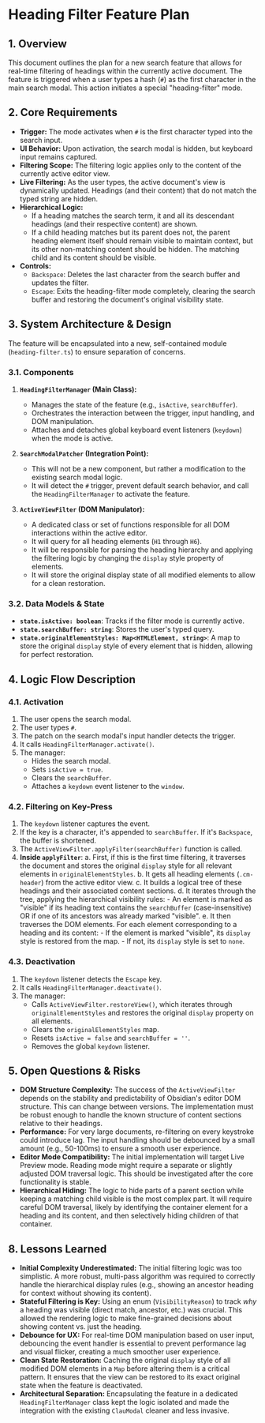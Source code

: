 # Heading Filter Feature Plan

## 1. Overview

This document outlines the plan for a new search feature that allows for real-time filtering of headings within the currently active document. The feature is triggered when a user types a hash (`#`) as the first character in the main search modal. This action initiates a special "heading-filter" mode.

## 2. Core Requirements

- **Trigger:** The mode activates when `#` is the first character typed into the search input.
- **UI Behavior:** Upon activation, the search modal is hidden, but keyboard input remains captured.
- **Filtering Scope:** The filtering logic applies only to the content of the currently active editor view.
- **Live Filtering:** As the user types, the active document's view is dynamically updated. Headings (and their content) that do not match the typed string are hidden.
- **Hierarchical Logic:**
    - If a heading matches the search term, it and all its descendant headings (and their respective content) are shown.
    - If a child heading matches but its parent does not, the parent heading element itself should remain visible to maintain context, but its other non-matching content should be hidden. The matching child and its content should be visible.
- **Controls:**
    - `Backspace`: Deletes the last character from the search buffer and updates the filter.
    - `Escape`: Exits the heading-filter mode completely, clearing the search buffer and restoring the document's original visibility state.

## 3. System Architecture & Design

The feature will be encapsulated into a new, self-contained module (`heading-filter.ts`) to ensure separation of concerns.

### 3.1. Components

1.  **`HeadingFilterManager` (Main Class):**

    - Manages the state of the feature (e.g., `isActive`, `searchBuffer`).
    - Orchestrates the interaction between the trigger, input handling, and DOM manipulation.
    - Attaches and detaches global keyboard event listeners (`keydown`) when the mode is active.

2.  **`SearchModalPatcher` (Integration Point):**

    - This will not be a new component, but rather a modification to the existing search modal logic.
    - It will detect the `#` trigger, prevent default search behavior, and call the `HeadingFilterManager` to activate the feature.

3.  **`ActiveViewFilter` (DOM Manipulator):**
    - A dedicated class or set of functions responsible for all DOM interactions within the active editor.
    - It will query for all heading elements (`H1` through `H6`).
    - It will be responsible for parsing the heading hierarchy and applying the filtering logic by changing the `display` style property of elements.
    - It will store the original display state of all modified elements to allow for a clean restoration.

### 3.2. Data Models & State

- **`state.isActive: boolean`**: Tracks if the filter mode is currently active.
- **`state.searchBuffer: string`**: Stores the user's typed query.
- **`state.originalElementStyles: Map<HTMLElement, string>`**: A map to store the original `display` style of every element that is hidden, allowing for perfect restoration.

## 4. Logic Flow Description

### 4.1. Activation

1.  The user opens the search modal.
2.  The user types `#`.
3.  The patch on the search modal's input handler detects the trigger.
4.  It calls `HeadingFilterManager.activate()`.
5.  The manager:
    - Hides the search modal.
    - Sets `isActive = true`.
    - Clears the `searchBuffer`.
    - Attaches a `keydown` event listener to the `window`.

### 4.2. Filtering on Key-Press

1.  The `keydown` listener captures the event.
2.  If the key is a character, it's appended to `searchBuffer`. If it's `Backspace`, the buffer is shortened.
3.  The `ActiveViewFilter.applyFilter(searchBuffer)` function is called.
4.  **Inside `applyFilter`**:
    a. First, if this is the first time filtering, it traverses the document and stores the original `display` style for all relevant elements in `originalElementStyles`.
    b. It gets all heading elements (`.cm-header`) from the active editor view.
    c. It builds a logical tree of these headings and their associated content sections.
    d. It iterates through the tree, applying the hierarchical visibility rules: - An element is marked as "visible" if its heading text contains the `searchBuffer` (case-insensitive) OR if one of its ancestors was already marked "visible".
    e. It then traverses the DOM elements. For each element corresponding to a heading and its content: - If the element is marked "visible", its `display` style is restored from the map. - If not, its `display` style is set to `none`.

### 4.3. Deactivation

1.  The `keydown` listener detects the `Escape` key.
2.  It calls `HeadingFilterManager.deactivate()`.
3.  The manager:
    - Calls `ActiveViewFilter.restoreView()`, which iterates through `originalElementStyles` and restores the original `display` property on all elements.
    - Clears the `originalElementStyles` map.
    - Resets `isActive = false` and `searchBuffer = ''`.
    - Removes the global `keydown` listener.

## 5. Open Questions & Risks

- **DOM Structure Complexity:** The success of the `ActiveViewFilter` depends on the stability and predictability of Obsidian's editor DOM structure. This can change between versions. The implementation must be robust enough to handle the known structure of content sections relative to their headings.
- **Performance:** For very large documents, re-filtering on every keystroke could introduce lag. The input handling should be debounced by a small amount (e.g., 50-100ms) to ensure a smooth user experience.
- **Editor Mode Compatibility:** The initial implementation will target Live Preview mode. Reading mode might require a separate or slightly adjusted DOM traversal logic. This should be investigated after the core functionality is stable.
- **Hierarchical Hiding:** The logic to hide parts of a parent section while keeping a matching child visible is the most complex part. It will require careful DOM traversal, likely by identifying the container element for a heading and its content, and then selectively hiding children of that container.

## 8. Lessons Learned

- **Initial Complexity Underestimated:** The initial filtering logic was too simplistic. A more robust, multi-pass algorithm was required to correctly handle the hierarchical display rules (e.g., showing an ancestor heading for context without showing its content).
- **Stateful Filtering is Key:** Using an enum (`VisibilityReason`) to track _why_ a heading was visible (direct match, ancestor, etc.) was crucial. This allowed the rendering logic to make fine-grained decisions about showing content vs. just the heading.
- **Debounce for UX:** For real-time DOM manipulation based on user input, debouncing the event handler is essential to prevent performance lag and visual flicker, creating a much smoother user experience.
- **Clean State Restoration:** Caching the original `display` style of all modified DOM elements in a `Map` before altering them is a critical pattern. It ensures that the view can be restored to its exact original state when the feature is deactivated.
- **Architectural Separation:** Encapsulating the feature in a dedicated `HeadingFilterManager` class kept the logic isolated and made the integration with the existing `ClauModal` cleaner and less invasive.
